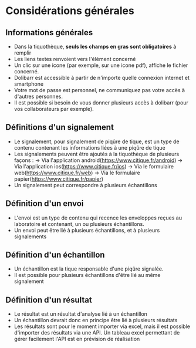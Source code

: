  # Considérations générales

## Informations générales

* Dans la tiquothèque, **seuls les champs en gras sont obligatoires** à remplir
* Les liens textes renvoient vers l'élément concerné
* Un clic sur une icone (par exemple, sur une icone pdf), affiche le fichier concerné.
* Dolibarr est accessible à partir de n'importe quelle connexion internet et smartphone
* Votre mot de passe est personnel, ne communiquez pas votre accès à d'autres personnes.
* Il est possible si besoin de vous donner plusieurs accès à dolibarr (pour vos collaborateurs par exemple).

## Définitions d'un signalement
* Le signalement, pour signalement de piqûre de tique, est un type de contenu contenant les informations liées à une piqûre de tique
* Les signalements peuvent être ajoutés à la tiquothèque de plusieurs façons :
		→ Via l'application android(https://www.citique.fr/android)
		→ Via l'application ios(https://www.citique.fr/ios)
		→ Via le formulaire web(https://www.citique.fr/web)
		→ Via le formulaire papier(https://www.citique.fr/papier)
* Un signalement peut correspondre à plusieurs échantillons

## Définition d'un envoi
* L'envoi est un type de contenu qui recence les enveloppes reçues au laboratoire et contenant, un ou plusieurs échantillons.
* Un envoi peut être lié à plusieurs échantillons, et à plusieurs signalements

## Définition d'un échantillon
* Un échantillon est la tique responsable d'une piqûre signalée.
* Il est possible pour plusieurs échantillons d'être lié au même signalement

## Définition d'un résultat
* Le résultat est un résultat d'analyse lié à un échantillon
* Un échantillon devrait donc en principe être lié à plusieurs résultats
* Les résultats sont pour le moment importer via excel, mais il est possible d'importer des résultats via une API. Un tableau excel permettant de gérer facilement l'API est en prévision de réalisation
